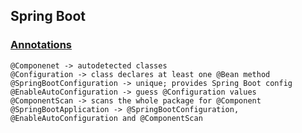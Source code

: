 ## Spring Boot

### [Annotations](https://docs.spring.io/spring-boot/docs/current/api/)

```
@Componenet -> autodetected classes
@Configuration -> class declares at least one @Bean method
@SpringBootConfiguration -> unique; provides Spring Boot config
@EnableAutoConfiguration -> guess @Configuration values
@ComponentScan -> scans the whole package for @Component
@SpringBootApplication -> @SpringBootConfiguration, @EnableAutoConfiguration and @ComponentScan
```